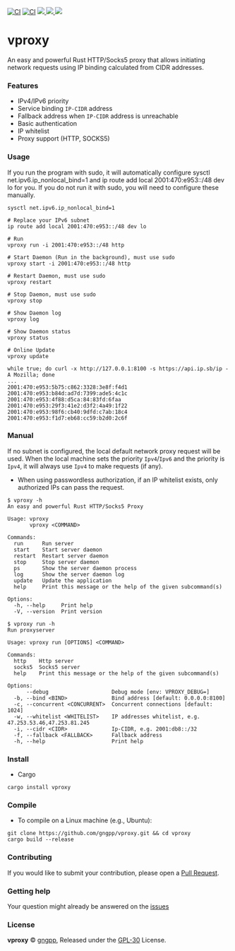 [![CI](https://github.com/gngpp/vproxy/actions/workflows/ci.yml/badge.svg)](https://github.com/gngpp/vproxy/actions/workflows/ci.yml)
[![CI](https://github.com/gngpp/vproxy/actions/workflows/release.yml/badge.svg)](https://github.com/gngpp/vproxy/actions/workflows/release.yml)
<a target="_blank" href="https://github.com/gngpp/vproxy/blob/main/LICENSE">
<img src="https://img.shields.io/badge/GPL-3.0-blue.svg"/>
</a>
<a href="https://github.com/gngpp/vproxy/releases">
<img src="https://img.shields.io/github/release/gngpp/vproxy.svg?style=flat">
</a>
</a><a href="https://github.com/gngpp/vproxy/releases">
<img src="https://img.shields.io/github/downloads/gngpp/vproxy/total?style=flat">
</a>

# vproxy

An easy and powerful Rust HTTP/Socks5 proxy that allows initiating network requests using IP binding calculated from CIDR addresses.

### Features

- IPv4/IPv6 priority
- Service binding `IP-CIDR` address
- Fallback address when `IP-CIDR` address is unreachable
- Basic authentication
- IP whitelist
- Proxy support (HTTP, SOCKS5)

### Usage

If you run the program with sudo, it will automatically configure sysctl net.ipv6.ip_nonlocal_bind=1 and ip route add local 2001:470:e953::/48 dev lo for you. If you do not run it with sudo, you will need to configure these manually.

```shell
sysctl net.ipv6.ip_nonlocal_bind=1

# Replace your IPv6 subnet
ip route add local 2001:470:e953::/48 dev lo

# Run
vproxy run -i 2001:470:e953::/48 http

# Start Daemon (Run in the background), must use sudo
vproxy start -i 2001:470:e953::/48 http

# Restart Daemon, must use sudo
vproxy restart

# Stop Daemon, must use sudo
vproxy stop

# Show Daemon log
vproxy log

# Show Daemon status
vproxy status

# Online Update
vproxy update

while true; do curl -x http://127.0.0.1:8100 -s https://api.ip.sb/ip -A Mozilla; done
...
2001:470:e953:5b75:c862:3328:3e8f:f4d1
2001:470:e953:b84d:ad7d:7399:ade5:4c1c
2001:470:e953:4f88:d5ca:84:83fd:6faa
2001:470:e953:29f3:41e2:d3f2:4a49:1f22
2001:470:e953:98f6:cb40:9dfd:c7ab:18c4
2001:470:e953:f1d7:eb68:cc59:b2d0:2c6f
```

### Manual

If no subnet is configured, the local default network proxy request will be used. When the local machine sets the priority `Ipv4`/`Ipv6` and the priority is `Ipv4`, it will always use `Ipv4` to make requests (if any).

- When using passwordless authorization, if an IP whitelist exists, only authorized IPs can pass the request.

```shell
$ vproxy -h
An easy and powerful Rust HTTP/Socks5 Proxy

Usage: vproxy
       vproxy <COMMAND>

Commands:
  run      Run server
  start    Start server daemon
  restart  Restart server daemon
  stop     Stop server daemon
  ps       Show the server daemon process
  log      Show the server daemon log
  update   Update the application
  help     Print this message or the help of the given subcommand(s)

Options:
  -h, --help     Print help
  -V, --version  Print version

$ vproxy run -h
Run proxyserver

Usage: vproxy run [OPTIONS] <COMMAND>

Commands:
  http    Http server
  socks5  Socks5 server
  help    Print this message or the help of the given subcommand(s)

Options:
      --debug                    Debug mode [env: VPROXY_DEBUG=]
  -b, --bind <BIND>              Bind address [default: 0.0.0.0:8100]
  -c, --concurrent <CONCURRENT>  Concurrent connections [default: 1024]
  -w, --whitelist <WHITELIST>    IP addresses whitelist, e.g. 47.253.53.46,47.253.81.245
  -i, --cidr <CIDR>              Ip-CIDR, e.g. 2001:db8::/32
  -f, --fallback <FALLBACK>      Fallback address
  -h, --help                     Print help
```

### Install

- Cargo

```shell
cargo install vproxy
```

### Compile

- To compile on a Linux machine (e.g., Ubuntu):

```shell
git clone https://github.com/gngpp/vproxy.git && cd vproxy
cargo build --release
```

### Contributing

If you would like to submit your contribution, please open a [Pull Request](https://github.com/gngpp/vproxy/pulls).

### Getting help

Your question might already be answered on the [issues](https://github.com/gngpp/vproxy/issues)

### License

**vproxy** © [gngpp](https://github.com/gngpp), Released under the [GPL-30](./LICENSE) License.

